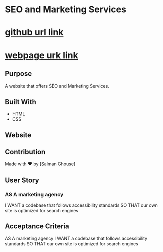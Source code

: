 # SEO and Marketing Services

# [github url link](https://github.com/salmanghouse1/horiseon)

# [webpage urk link](https://github.com/salmanghouse1/horiseon/tree/feature/accessibility)

## Purpose
A website that offers SEO and Marketing Services.

## Built With
* HTML
* CSS

## Website


## Contribution
Made with ❤️ by [Salman Ghouse]

## User Story

### AS A marketing agency
I WANT a codebase that follows accessibility standards
SO THAT our own site is optimized for search engines

## Acceptance Criteria
AS A marketing agency
I WANT a codebase that follows accessibility standards
SO THAT our own site is optimized for search engines
